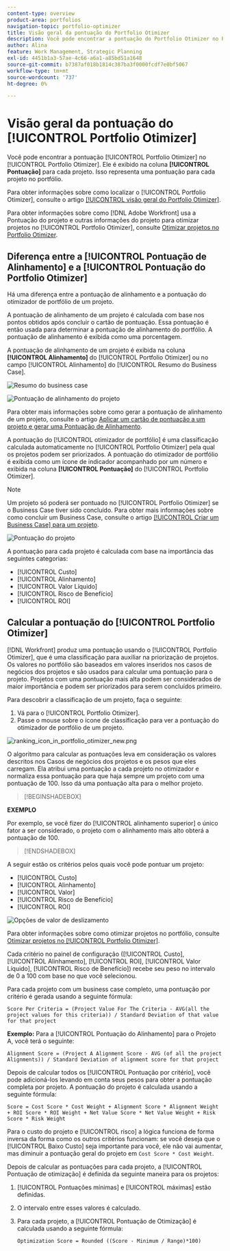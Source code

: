 ```yaml
---
content-type: overview
product-area: portfolios
navigation-topic: portfolio-optimizer
title: Visão geral da pontuação do Portfolio Otimizer
description: Você pode encontrar a pontuação do Portfolio Otimizer no Portfolio Otimizer. Ele é exibido na coluna [!UICONTROL Pontuação] para cada projeto. Isso representa uma pontuação para cada projeto no portfólio.
author: Alina
feature: Work Management, Strategic Planning
exl-id: 4451b1a3-57ae-4c66-a6a1-a85bd51a1648
source-git-commit: b7387af018b1814c387ba3f0000fcdf7e0bf5067
workflow-type: tm+mt
source-wordcount: '737'
ht-degree: 0%

---
```


# Visão geral da pontuação do [!UICONTROL Portfolio Otimizer]

<!--Audited: 01/2025-->

Você pode encontrar a pontuação [!UICONTROL Portfolio Otimizer] no [!UICONTROL Portfolio Otimizer]. Ele é exibido na coluna **[!UICONTROL Pontuação]** para cada projeto. Isso representa uma pontuação para cada projeto no portfólio.

Para obter informações sobre como localizar o [!UICONTROL Portfolio Otimizer], consulte o artigo [[!UICONTROL visão geral do Portfolio Otimizer]](../../../manage-work/portfolios/portfolio-optimizer/portfolio-optimizer-overview.md).

Para obter informações sobre como [!DNL Adobe Workfront] usa a Pontuação do projeto e outras informações do projeto para otimizar projetos no [!UICONTROL Portfolio Otimizer], consulte [Otimizar projetos no Portfolio Otimizer](../../../manage-work/portfolios/portfolio-optimizer/optimize-projects-in-portfolio-optimizer.md).

## Diferença entre a [!UICONTROL Pontuação de Alinhamento] e a [!UICONTROL Pontuação do Portfolio Otimizer]

Há uma diferença entre a pontuação de alinhamento e a pontuação do otimizador de portfólio de um projeto.

A pontuação de alinhamento de um projeto é calculada com base nos pontos obtidos após concluir o cartão de pontuação. Essa pontuação é então usada para determinar a pontuação de alinhamento do portfólio. A pontuação de alinhamento é exibida como uma porcentagem.

A pontuação de alinhamento de um projeto é exibida na coluna **[!UICONTROL Alinhamento]** do [!UICONTROL Portfolio Otimizer] ou no campo [!UICONTROL Alinhamento] do [!UICONTROL Resumo do Business Case].

![Resumo do business case](assets/business-case-summary-aligned-field-highlighted.png)

![Pontuação de alinhamento do projeto](assets/project-alignment-score-portfolio-optimizer-highlighted-350x174.png)

Para obter mais informações sobre como gerar a pontuação de alinhamento de um projeto, consulte o artigo [Aplicar um cartão de pontuação a um projeto e gerar uma Pontuação de Alinhamento](../../../manage-work/projects/define-a-business-case/apply-scorecard-to-project-to-generate-alignment-score.md).

A pontuação do [!UICONTROL otimizador de portfólio] é uma classificação calculada automaticamente no [!UICONTROL Portfolio Otimizer] pela qual os projetos podem ser priorizados. A pontuação do otimizador de portfólio é exibida como um ícone de indicador acompanhado por um número e exibida na coluna **[!UICONTROL Pontuação]** do [!UICONTROL Portfolio Otimizer].

>[!NOTE]
>
>Um projeto só poderá ser pontuado no [!UICONTROL Portfolio Otimizer] se o Business Case tiver sido concluído. Para obter mais informações sobre como concluir um Business Case, consulte o artigo [[!UICONTROL Criar um Business Case] para um projeto](../../../manage-work/projects/define-a-business-case/create-business-case.md).

![Pontuação do projeto](assets/portfolio-optimizer-project-score-highlighted-350x132.png)

A pontuação para cada projeto é calculada com base na importância das seguintes categorias:

* [!UICONTROL Custo]
* [!UICONTROL Alinhamento]
* [!UICONTROL Valor Líquido]
* [!UICONTROL Risco de Benefício]
* [!UICONTROL ROI]

## Calcular a pontuação do [!UICONTROL Portfolio Otimizer]

<!--
<p data-mc-conditions="QuicksilverOrClassic.Draft mode">(NOTE: This was edited based on this issue, per Anna: https://hub.workfront.com/issue/603d0c58000095ea0bc00ce5e2110693/overview)</p>
-->

[!DNL Workfront] produz uma pontuação usando o [!UICONTROL Portfolio Otimizer], que é uma classificação para auxiliar na priorização de projetos. Os valores no portfólio são baseados em valores inseridos nos casos de negócios dos projetos e são usados para calcular uma pontuação para o projeto. Projetos com uma pontuação mais alta podem ser considerados de maior importância e podem ser priorizados para serem concluídos primeiro.

Para descobrir a classificação de um projeto, faça o seguinte:

1. Vá para o [!UICONTROL Portfolio Otimizer].
1. Passe o mouse sobre o ícone de classificação para ver a pontuação do otimizador de portfólio de um projeto.

![ranking_icon_in_portfolio_otimizer_new.png](assets/ranking-icon-in-portfolio-optimizer-new-350x160.png)

O algoritmo para calcular as pontuações leva em consideração os valores descritos nos Casos de negócios dos projetos e os pesos que eles carregam. Ela atribui uma pontuação a cada projeto no otimizador e normaliza essa pontuação para que haja sempre um projeto com uma pontuação de 100. Isso dá uma pontuação alta para o melhor projeto.

>[!BEGINSHADEBOX]

**EXEMPLO**

Por exemplo, se você fizer do [!UICONTROL alinhamento superior] o único fator a ser considerado, o projeto com o alinhamento mais alto obterá a pontuação de 100.

>[!ENDSHADEBOX]

A seguir estão os critérios pelos quais você pode pontuar um projeto:

* [!UICONTROL Custo]
* [!UICONTROL Alinhamento]
* [!UICONTROL Valor]
* [!UICONTROL Risco de Benefício]
* [!UICONTROL ROI]

![Opções de valor de deslizamento](assets/optimizer-sliding-value-options-350x77.png)

Para obter informações sobre como otimizar projetos no portfólio, consulte [Otimizar projetos no [!UICONTROL Portfolio Otimizer]](../../../manage-work/portfolios/portfolio-optimizer/optimize-projects-in-portfolio-optimizer.md).

Cada critério no painel de configuração ([!UICONTROL Custo], [!UICONTROL Alinhamento], [!UICONTROL ROI], [!UICONTROL Valor Líquido], [!UICONTROL Risco de Benefício]) recebe seu peso no intervalo de 0 a 100 com base no que você selecionou.

Para cada projeto com um business case completo, uma pontuação por critério é gerada usando a seguinte fórmula:

```
Score Per Criteria = (Project Value For The Criteria - AVG(all the project values for this criteria)) / Standard Deviation of that value for that project
```

**Exemplo:** Para a [!UICONTROL Pontuação do Alinhamento] para o Projeto A, você terá o seguinte:

```
Alignment Score = (Project A Alignment Score - AVG (of all the project Alignments)) / Standard Deviation of alignment score for that project
```

Depois de calcular todos os [!UICONTROL Pontuação por critério], você pode adicioná-los levando em conta seus pesos para obter a pontuação completa por projeto. A pontuação do projeto é calculada usando a seguinte fórmula:

```
Score = Cost Score * Cost Weight + Alignment Score * Alignment Weight + ROI Score * ROI Weight + Net Value Score * Net Value Weight + Risk Score * Risk Weight
```

Para o custo do projeto e [!UICONTROL risco] a lógica funciona de forma inversa da forma como os outros critérios funcionam: se você deseja que o [!UICONTROL Baixo Custo] seja importante para você, ele não vai aumentar, mas diminuir a pontuação geral do projeto em `Cost Score * Cost Weight`.

Depois de calcular as pontuações para cada projeto, a [!UICONTROL Pontuação de otimização] é definida da seguinte maneira para os projetos:

1. [!UICONTROL Pontuações mínimas] e [!UICONTROL máximas] estão definidas.
1. O intervalo entre esses valores é calculado.
1. Para cada projeto, a [!UICONTROL Pontuação de Otimização] é calculada usando a seguinte fórmula:

   ```
   Optimization Score = Rounded ((Score - Minimum / Range)*100)
   ```
